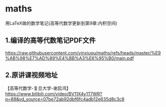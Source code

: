 # maths
用LaTeX做的数学笔记(高等代数学更新到第9章:内积空间)

## 1.编译的高等代数笔记PDF文件
https://raw.githubusercontent.com/yinxiuqu/maths/refs/heads/master/%E9%AB%98%E7%AD%89%E4%BB%A3%E6%95%B0/main.pdf

## 2.原讲课视频地址
【高等代数学-复旦大学-谢启鸿】https://www.bilibili.com/video/BV11X4y1T7WR?p=88&vd_source=07be72ab92dbf6fc4adb12e635d8c3c8
